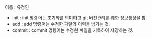 이름 : 유정인
- init : init 명령어는 초기화를 의미하고 git 버전관리를 위한 정보생성을 함.
- add : add 명령어는 수정한 파일의 이력을 남기는 것.
- commit : commit 명령어는 수정한 파일을 기록하여 저장하는 것.
